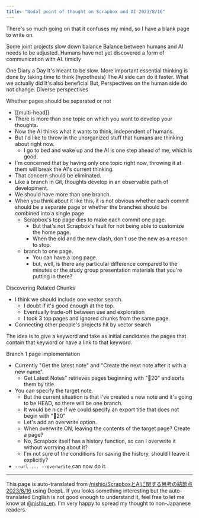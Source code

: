 ```yaml
---
title: "Nodal point of thought on Scrapbox and AI 2023/8/16"
---
```


There's so much going on that it confuses my mind, so I have a blank page to write on.

Some joint projects slow down
balance
Balance between humans and AI needs to be adjusted.
Humans have not yet discovered a form of communication with AI.
timidly

One Diary a Day
It's meant to be slow.
More important essential thinking is done by taking time to think (hypothesis)
The AI side can do it faster.
What we actually did
It's also beneficial
But,
Perspectives on the human side do not change.
Diverse perspectives


Whether pages should be separated or not

- [[multi-head]]
- There is more than one topic on which you want to develop your thoughts.
- Now the AI thinks what it wants to think, independent of humans.
- But I'd like to throw in the unorganized stuff that humans are thinking about right now.
    - I go to bed and wake up and the AI is one step ahead of me, which is good.
- I'm concerned that by having only one topic right now, throwing it at them will break the AI's current thinking.
- That concern should be eliminated.
- Like a branch in Git, thoughts develop in an observable path of development.
- We should have more than one branch.
- When you think about it like this, it is not obvious whether each commit should be a separate page or whether the branches should be combined into a single page
    - Scrapbox's top page dies to make each commit one page.
        - But that's not Scrapbox's fault for not being able to customize the home page.
        - When the old and the new clash, don't use the new as a reason to stop.
    - branch to one page.
        - You can have a long page.
        - but, well, is there any particular difference compared to the minutes or the study group presentation materials that you're putting in there?

Discovering Related Chunks
- I think we should include one vector search.
    - I doubt if it's good enough at the top.
    - Eventually trade-off between use and exploration
    - I took 3 top pages and ignored chunks from the same page.
- Connecting other people's projects hit by vector search

The idea is to give a keyword and take as initial candidates the pages that contain that keyword or have a link to that keyword.

Branch 1 page implementation
- Currently "Get the latest note" and "Create the next note after it with a new name".
    - Get Latest Notes" retrieves pages beginning with "🤖20" and sorts them by title.
- You can specify the target note.
    - But the current situation is that I've created a new note and it's going to be HEAD, so there will be one branch.
    - It would be nice if we could specify an export title that does not begin with "🤖20"
    - Let's add an overwrite option.
    - When overwrite ON, leaving the contents of the target page? Create a page?
    - No, Scrapbox itself has a history function, so can I overwrite it without worrying about it?
    - I'm not sure of the conditions for saving the history, should I leave it explicitly?
- `--url ... --overwrite` can now do it.

---
This page is auto-translated from [/nishio/ScrapboxとAIに関する思考の結節点2023/8/16](https://scrapbox.io/nishio/ScrapboxとAIに関する思考の結節点2023/8/16) using DeepL. If you looks something interesting but the auto-translated English is not good enough to understand it, feel free to let me know at [@nishio_en](https://twitter.com/nishio_en). I'm very happy to spread my thought to non-Japanese readers.